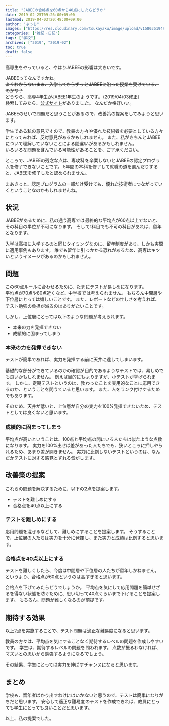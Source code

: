 ```yaml
---
title: "JABEEの合格点を60点から40点にしたらどうか"
date: 2019-02-25T09:26:00+09:00
lastmod: 2019-04-03T20:48:00+09:00
author: "ぶっち"
images: ["https://res.cloudinary.com/tsukayaku/image/upload/v1580351949/Blog-personal/thumbnail/school.jpg"]
categories: ["雑記・日記"]
tags: ["学校"]
archives: ["2019", "2019-02"]
toc: true
draft: false
---
```


高専生をやっていると、やはりJABEEの影響は大きいです。

JABEEってなんですかね。  
~~よくわからないまま、入学してからずっとJABEEに沿った授業を受けている、のかな？~~  
どうやら、高専4年生がJABEE1年生のようです。（2019/04/03修正）  
検索してみたら、[公式サイト](https://jabee.org/ "JABEE ｜一般社団法人 日本技術者教育認定機構｜世界で通用する技術者」になるための学びが、ここに。")がありました。
なんだか格好いい。

JABEEのせいで問題だと思うことがあるので、改善策の提案をしてみようと思います。

学生である私の意見ですので、教員の方々や優れた技術者を必要としている方々にとってみれば、反対意見があるかもしれません。
また、私がきちんとJABEEについて理解していないことによる間違いがあるかもしれません。  
いろいろな問題を含んでいる可能性があることを、ご了承ください。

ところで、JABEEの残念な点は、専攻科を卒業しないとJABEEの認定プログラムを修了できないことです。
5年間の本科を修了して就職の道を選んだりすると、JABEEを修了したと認められません。

まあきっと、認定プログラムの一部だけ受けても、優れた技術者につながっていくということなのかもしれませんね。

## 状況
JABEEがあるために、私の通う高専では最終的な平均点が60点以上でないと、その科目の単位が不可になります。
そして1科目でも不可の科目があれば、留年となります。

入学は高校に入学するのと同じタイミングなのに、留年制度があり、しかも実際に適用事例もあります。
誰でも留年に引っかかる恐れがあるため、高専はキツいというイメージがあるのかもしれません。

## 問題
この60点ルールに合わせるために、たまにテストが易しめになります。  
平均点が70点や80点近くなど、中学校では考えられません。
もちろん中間層や下位層にとっては嬉しいことです。
また、レポートなどの忙しさを考えれば、テスト勉強の負担が減るのはありがたいことです。

しかし、上位層にとっては以下のような問題が考えられます。

* 本来の力を発揮できない
* 成績的に固まってしまう

### 本来の力を発揮できない
テストが簡単であれば、実力を発揮する前に天井に達してしまいます。

基礎的な部分ができているのかの確認が目的であるようなテストでは、易しめでも良いかもしれません。
例えば目的にもよりますが、小テストが挙げられます。
しかし、定期テストというのは、教わったことを実用的なことに応用できるのか、ということを問うていると思います。
また、人をランク付けするためでもあります。

そのため、天井が低いと、上位層が自分の実力を100%発揮できないため、テストとしては良くないと思います。

### 成績的に固まってしまう
平均点が高いということは、100点と平均点の間にいる人たちは似たような点数になります。
実力を100%出せば差があった人たちでも、狭いところに押しやられるため、あまり差が開きません。
実力に比例しないテストというのは、なんだかテストに対する感覚とずれる気がします。

## 改善策の提案
これらの問題を解決するために、以下の2点を提案します。

* テストを難しめにする
* 合格点を40点以上にする

### テストを難しめにする
応用問題を混ぜるなどして、難しめにすることを提案します。
そうすることで、上位層の人たちは実力を十分に発揮し、また実力と成績は比例すると思います。

### 合格点を40点以上にする
テストを難しくしたら、今度は中間層や下位層の人たちが留年しかねません。
というより、合格点が60点というのは高すぎると思います。

合格点を下げてみたらどうでしょうか。
平均点を気にして応用問題を簡単せざるを得ない状態を防ぐために、思い切って40点くらいまで下げることを提案します。
もちろん、問題が難しくなるのが前提です。

## 期待する効果
以上2点を実施することで、テスト問題は適正な難易度になると思います。

教員の方々は、平均点を気にすることなく期待するレベルの問題を作成しやすいです。
学生は、期待するレベルの問題を問われます。
点数が振るわなければ、マズいとの思いから勉強するようになるでしょう。

その結果、学生にとっては実力を伸ばすチャンスになると思います。

## まとめ
学校も、留年者ばかり出すわけにはいかないと思うので、テストは簡単になりがちだと思います。
安心して適正な難易度のテストを作成できれば、教員にとっても学生にとっても良いことだと思います。

以上、私の提案でした。
